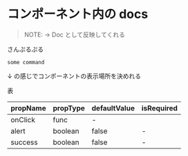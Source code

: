 # コンポーネント内の docs

> NOTE: → Doc として反映してくれる

さんぷるぷる

```
some command
```

↓ の感じでコンポーネントの表示場所を決めれる

<!-- STORY -->

表

| propName | propType | defaultValue | isRequired |
| -------- | -------- | ------------ | ---------- |
| onClick  | func     | -            |            |
| alert    | boolean  | false        | -          |
| success  | boolean  | false        | -          |
